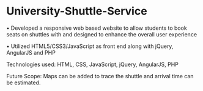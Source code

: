 # University-Shuttle-Service

• Developed a responsive web based website to allow students to book seats on shuttles with and designed to enhance the overall user experience

• Utilized HTML5/CSS3/JavaScript as front end along with jQuery, AngularJS and PHP

Technologies used:
HTML, CSS, JavaScript, jQuery, AngularJS, PHP

Future Scope:
Maps can be added to trace the shuttle and arrival time can be estimated.
